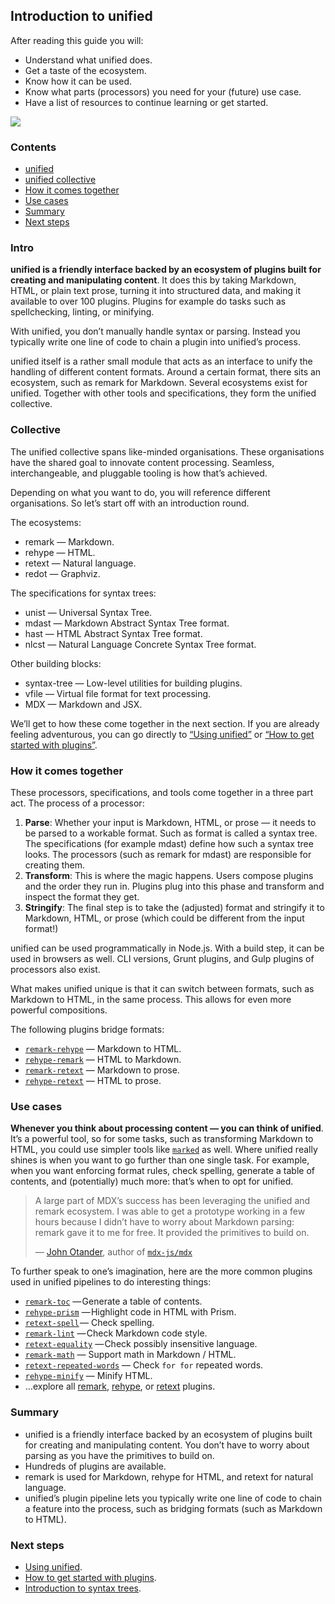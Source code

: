 ## Introduction to unified

After reading this guide you will:

*   Understand what unified does.
*   Get a taste of the ecosystem.
*   Know how it can be used.
*   Know what parts (processors) you need for your (future) use case.
*   Have a list of resources to continue learning or get started.

![][unified-overview]

### Contents

*   [unified](#unified)
*   [unified collective](#unified-collective)
*   [How it comes together](#how-it-comes-together)
*   [Use cases](#use-cases)
*   [Summary](#summary)
*   [Next steps](#next-steps)

### Intro

**unified is a friendly interface backed by an ecosystem of plugins built for
creating and manipulating content**.
It does this by taking Markdown, HTML, or plain text prose, turning it into
structured data, and making it available to over 100 plugins.
Plugins for example do tasks such as spellchecking, linting, or minifying.

With unified, you don’t manually handle syntax or parsing.
Instead you typically write one line of code to chain a plugin into unified’s
process.

unified itself is a rather small module that acts as an interface to unify the
handling of different content formats.
Around a certain format, there sits an ecosystem, such as remark for Markdown.
Several ecosystems exist for unified.
Together with other tools and specifications, they form the unified collective.

### Collective

The unified collective spans like-minded organisations.
These organisations have the shared goal to innovate content processing.
Seamless, interchangeable, and pluggable tooling is how that’s achieved.

Depending on what you want to do, you will reference different organisations.
So let’s start off with an introduction round.

The ecosystems:

*   remark — Markdown.
*   rehype — HTML.
*   retext — Natural language.
*   redot — Graphviz.

The specifications for syntax trees:

*   unist — Universal Syntax Tree.
*   mdast — Markdown Abstract Syntax Tree format.
*   hast — HTML Abstract Syntax Tree format.
*   nlcst — Natural Language Concrete Syntax Tree format.

Other building blocks:

*   syntax-tree — Low-level utilities for building plugins.
*   vfile — Virtual file format for text processing.
*   MDX — Markdown and JSX.

We’ll get to how these come together in the next section.
If you are already feeling adventurous, you can go directly to
[“Using unified”][using-unified] or
[“How to get started with plugins”][using-plugins].

### How it comes together

These processors, specifications, and tools come together in a three part act.
The process of a processor:

1.  **Parse**:  Whether your input is Markdown, HTML, or prose — it needs to be
    parsed to a workable format.
    Such as format is called a syntax tree.
    The specifications (for example mdast) define how such a syntax tree looks.
    The processors (such as remark for mdast) are responsible for creating them.
2.  **Transform**:  This is where the magic happens.
    Users compose plugins and the order they run in.
    Plugins plug into this phase and transform and inspect the format they get.
3.  **Stringify**:  The final step is to take the (adjusted) format and
    stringify it to Markdown, HTML, or prose (which could be different from the
    input format!)

unified can be used programmatically in Node.js.
With a build step, it can be used in browsers as well.
CLI versions, Grunt plugins, and Gulp plugins of processors also exist.

What makes unified unique is that it can switch between formats, such as
Markdown to HTML, in the same process.
This allows for even more powerful compositions.

The following plugins bridge formats:

*   [`remark-rehype`][remark-rehype] — Markdown to HTML.
*   [`rehype-remark`][rehype-remark] — HTML to Markdown.
*   [`remark-retext`][remark-retext] — Markdown to prose.
*   [`rehype-retext`][rehype-retext] — HTML to prose.

### Use cases

**Whenever you think about processing content — you can think of unified**.
It’s a powerful tool, so for some tasks, such as transforming Markdown to HTML,
you could use simpler tools like [`marked`][marked] as well.
Where unified really shines is when you want to go further than one single task.
For example, when you want enforcing format rules, check spelling, generate a
table of contents, and (potentially) much more: that’s when to opt for unified.

> A large part of MDX’s success has been leveraging the unified and remark
> ecosystem.
> I was able to get a prototype working in a few hours because I didn’t have to
> worry about Markdown parsing: remark gave it to me for free.
> It provided the primitives to build on.
>
> — [John Otander][john], author of [`mdx-js/mdx`][mdx]

To further speak to one’s imagination, here are the more common plugins used in
unified pipelines to do interesting things:

*   [`remark-toc`][remark-toc] — Generate a table of contents.
*   [`rehype-prism`][rehype-prism] — Highlight code in HTML with Prism.
*   [`retext-spell`][retext-spell] — Check spelling.
*   [`remark-lint`][remark-lint] — Check Markdown code style.
*   [`retext-equality`][retext-equality] — Check possibly insensitive language.
*   [`remark-math`][remark-math] — Support math in Markdown / HTML.
*   [`retext-repeated-words`][retext-repeated-words]
    — Check `for for` repeated words.
*   [`rehype-minify`][rehype-minify] — Minify HTML.
*   …explore all [remark][all-remark-plugins], [rehype][all-rehype-plugins],
    or [retext][all-retext-plugins] plugins.

### Summary

*   unified is a friendly interface backed by an ecosystem of plugins built for
    creating and manipulating content.
    You don’t have to worry about parsing as you have the primitives to build
    on.
*   Hundreds of plugins are available.
*   remark is used for Markdown, rehype for HTML, and retext for natural
    language.
*   unified’s plugin pipeline lets you typically write one line of code to chain
    a feature into the process, such as bridging formats
    (such as Markdown to HTML).

### Next steps

*   [Using unified][using-unified].
*   [How to get started with plugins][using-plugins].
*   [Introduction to syntax trees][intro-to-syntax-trees].

<!--Definitions-->

[mdx]: https://github.com/mdx-js/mdx

[john]: https://github.com/johno/

[remark-rehype]: https://github.com/remarkjs/remark-rehype/

[rehype-remark]: https://github.com/rehypejs/rehype-remark

[remark-retext]: https://github.com/remarkjs/remark-retext/

[rehype-retext]: https://github.com/rehypejs/rehype-retext

[remark-toc]: https://github.com/remarkjs/remark-toc

[rehype-prism]: https://github.com/mapbox/rehype-prism

[retext-spell]: https://github.com/retextjs/retext-spell

[remark-lint]: https://github.com/remarkjs/remark-lint

[retext-equality]: https://github.com/retextjs/retext-equality

[remark-math]: https://github.com/Rokt33r/remark-math

[retext-repeated-words]: https://github.com/retextjs/retext-repeated-words

[rehype-minify]: https://github.com/rehypejs/rehype-minify

[all-remark-plugins]: https://github.com/topics/remark-plugin

[all-rehype-plugins]: https://github.com/topics/rehype-plugin

[all-retext-plugins]: https://github.com/topics/retext-plugin

[marked]: https://github.com/markedjs/marked

[unified-overview]: ./image/unified-overview.png

[using-unified]: using-unified.html

[using-plugins]: #

[intro-to-syntax-trees]: #
